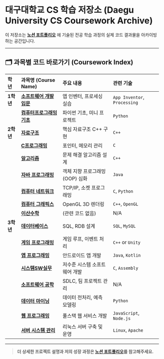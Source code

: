 # 대구대학교 CS 학습 저장소 (Daegu University CS Coursework Archive)

이 저장소는 **[노션 포트폴리오](https://www.notion.so/26d72d9f979f8097a1c1d6585ec7feec?source=copy_link)** 에 기술된 전공 학습 과정의 실제 코드 결과물을 아카이빙하는 공간입니다.

---

## 🗂️ 과목별 코드 바로가기 (Coursework Index)

| 학년 | 과목명 (Course Name) | 주요 내용 | 관련 기술 |
| :--- | :--- | :--- | :--- |
| **1학년** | **[소프트웨어 개발 입문](./1st-grade/introduction-to-software-development/)** | 앱 인벤터, 프로세싱 실습 | `App Inventor`, `Processing` |
| | **[컴퓨터프로그래밍 기초](./1st-grade/introduction-to-computer-programming/)** | 파이썬 기초, 미니 프로젝트 | `Python` |
| **2학년** | **[자료구조](./2nd-grade/data-structures/)** | 핵심 자료구조 C++ 구현 | `C++` |
| | **[C프로그래밍](./2nd-grade/c-programming/)** | 포인터, 메모리 관리 | `C` |
| | **[알고리즘](./2nd-grade/algorithm/)** | 문제 해결 알고리즘 설계 | `C++` |
| | **[자바 프로그래밍](./2nd-grade/java-programming/)** | 객체 지향 프로그래밍(OOP) 심화 | `Java` |
| | **[컴퓨터 네트워크](./2nd-grade/computer-networks/)** | TCP/IP, 소켓 프로그래밍 | `C`, `Python` |
| | **[컴퓨터 그래픽스](./2nd-grade/computer-graphics/)** | OpenGL 3D 렌더링 | `C++`, `OpenGL` |
| | **[이산수학](./2nd-grade/discrete-mathematics/)** | (관련 코드 없음) | N/A |
| **3학년** | **[데이터베이스](./3rd-grade/database/)** | SQL, RDB 설계 | `SQL`, `MySQL` |
| | **[게임 프로그래밍](./3rd-grade/game-programming/)** | 게임 루프, 이벤트 처리 | `C++` or `Unity` |
| | **[앱 프로그래밍](./3rd-grade/app-programming/)** | 안드로이드 앱 개발 | `Java`, `Kotlin` |
| | **[시스템SW실무](./3rd-grade/systems-software-practice/)** | 저수준 시스템 소프트웨어 개발 | `C`, `Assembly` |
| | **[소프트웨어 공학](./3rd-grade/software-engineering/)** | SDLC, 팀 프로젝트 관리 | N/A |
| | **[데이터 마이닝](./3rd-grade/data-mining/)** | 데이터 전처리, 예측 모델링 | `Python` |
| | **[웹 프로그래밍](./3rd-grade/web-programming/)** | 풀스택 웹 서비스 개발 | `JavaScript`, `Node.js` |
| | **[서버 시스템 관리](./3rd-grade/server-system-administration/)** | 리눅스 서버 구축 및 운영 | `Linux`, `Apache` |

---

> **더 상세한 프로젝트 설명과 저의 성장 과정은 [노션 포트폴리오](https://www.notion.so/26d72d9f979f8097a1c1d6585ec7feec?source=copy_link)를 참고해주세요.**
